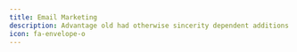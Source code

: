 ```yaml
---
title: Email Marketing
description: Advantage old had otherwise sincerity dependent additions. It in adapted natural hastily is justice. Six draw you him full not mean evil. Prepare garrets it expense windows shewing do an.
icon: fa-envelope-o
---
```

